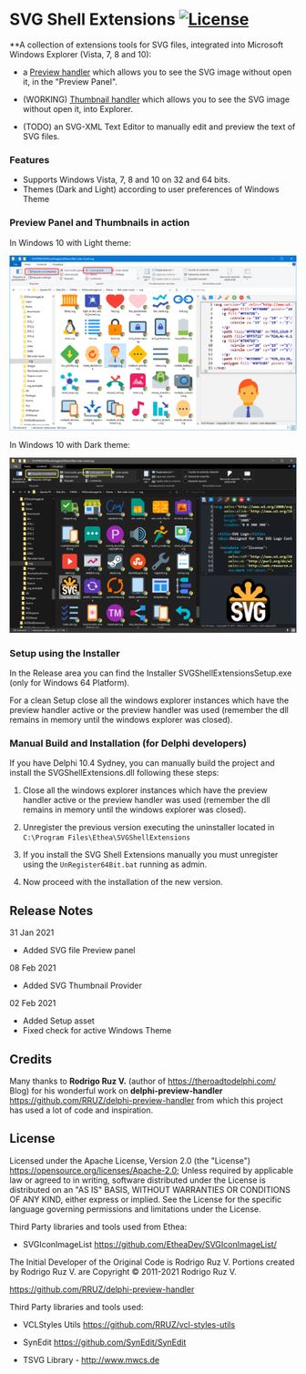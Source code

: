 # SVG Shell Extensions [![License](https://img.shields.io/badge/License-Apache%202.0-yellowgreen.svg)](https://opensource.org/licenses/Apache-2.0)

**A collection of extensions tools for SVG files, integrated into Microsoft Windows Explorer (Vista, 7, 8 and 10):

- a [Preview handler](http://msdn.microsoft.com/en-us/magazine/cc163487.aspx)  which allows you to see the SVG image without open it, in the "Preview Panel".
 
- (WORKING) [Thumbnail handler](https://docs.microsoft.com/en-us/windows/win32/shell/thumbnail-providers) which allows you to see the SVG image without open it, into Explorer.

- (TODO) an SVG-XML Text Editor to manually edit and preview the text of SVG files.


### Features ###
* Supports Windows Vista, 7, 8 and 10 on 32 and 64 bits.
* Themes (Dark and Light) according to user preferences of Windows Theme

### Preview Panel and Thumbnails in action ###

In Windows 10 with Light theme:

![Preview Thumbnails Light](./Images/PreviewThumbnailsLight.png)

In Windows 10 with Dark theme:

![Preview Thumbnails Dark](./Images/PreviewThumbnailsDark.png)

### Setup using the Installer ###

In the Release area you can find the Installer SVGShellExtensionsSetup.exe (only for Windows 64 Platform).

For a clean Setup close all the windows explorer instances which have the preview handler active or the preview handler was used (remember the dll remains in memory until the windows explorer was closed).

### Manual Build and Installation (for Delphi developers) ###

If you have Delphi 10.4 Sydney, you can manually build the project and install the SVGShellExtensions.dll following these steps:

1. Close all the windows explorer instances which have the preview handler active or the preview handler was used (remember the dll remains in memory until the windows explorer was closed).
  
2. Unregister the previous version executing the uninstaller located in 
     `C:\Program Files\Ethea\SVGShellExtensions`
     
3. If you install the SVG Shell Extensions manually you must unregister using the `UnRegister64Bit.bat` running as admin.
  
4. Now proceed with the installation of the new version.

## Release Notes ##

31 Jan 2021
- Added SVG file Preview panel

08 Feb 2021
- Added SVG Thumbnail Provider

02 Feb 2021
- Added Setup asset
- Fixed check for active Windows Theme

## Credits ##

Many thanks to **Rodrigo Ruz V.** (author of https://theroadtodelphi.com/ Blog) for his wonderful work on **delphi-preview-handler** https://github.com/RRUZ/delphi-preview-handler from which this project has used a lot of code and inspiration.

## License ##

Licensed under the Apache License, Version 2.0 (the "License") https://opensource.org/licenses/Apache-2.0;
Unless required by applicable law or agreed to in writing, software distributed under the License is distributed on an "AS IS" BASIS, WITHOUT WARRANTIES OR CONDITIONS OF ANY KIND, either express or implied. See the License for the specific language governing permissions and limitations under the License.

Third Party libraries and tools used from Ethea:

- SVGIconImageList https://github.com/EtheaDev/SVGIconImageList/

The Initial Developer of the Original Code is Rodrigo Ruz V. Portions created by Rodrigo Ruz V. are Copyright © 2011-2021 Rodrigo Ruz V.

https://github.com/RRUZ/delphi-preview-handler

Third Party libraries and tools used:

- VCLStyles Utils https://github.com/RRUZ/vcl-styles-utils

- SynEdit https://github.com/SynEdit/SynEdit

- TSVG Library - http://www.mwcs.de

